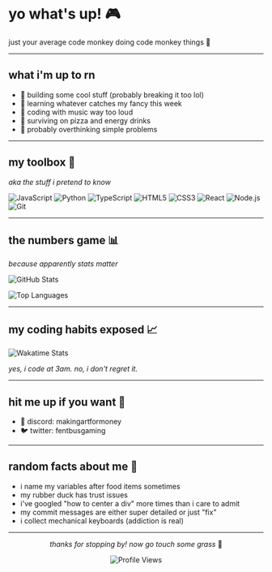 # yo what's up! 🎮

just your average code monkey doing code monkey things 🐒

---

## what i'm up to rn
- 🎯 building some cool stuff (probably breaking it too lol)
- 🧠 learning whatever catches my fancy this week
- 🎵 coding with music way too loud
- 🍕 surviving on pizza and energy drinks
- 💭 probably overthinking simple problems

---

## my toolbox 🧰
*aka the stuff i pretend to know*

![JavaScript](https://img.shields.io/badge/-JavaScript-F7DF1E?style=flat-square&logo=javascript&logoColor=black)
![Python](https://img.shields.io/badge/-Python-3776AB?style=flat-square&logo=python&logoColor=white)
![TypeScript](https://img.shields.io/badge/-TypeScript-3178C6?style=flat-square&logo=typescript&logoColor=white)
![HTML5](https://img.shields.io/badge/-HTML5-E34F26?style=flat-square&logo=html5&logoColor=white)
![CSS3](https://img.shields.io/badge/-CSS3-1572B6?style=flat-square&logo=css3&logoColor=white)
![React](https://img.shields.io/badge/-React-61DAFB?style=flat-square&logo=react&logoColor=black)
![Node.js](https://img.shields.io/badge/-Node.js-339933?style=flat-square&logo=node.js&logoColor=white)
![Git](https://img.shields.io/badge/-Git-F05032?style=flat-square&logo=git&logoColor=white)

---

## the numbers game 📊
*because apparently stats matter*

![GitHub Stats](https://github-readme-stats.vercel.app/api?username=fentbuscoding&show_icons=true&theme=tokyonight&hide_border=true&count_private=true)

![Top Languages](https://github-readme-stats.vercel.app/api/top-langs/?username=fentbuscoding&layout=compact&theme=tokyonight&hide_border=true)

---

## my coding habits exposed 📈

![Wakatime Stats](https://github-readme-stats.vercel.app/api/wakatime?username=schoolbusgaming&theme=tokyonight&hide_border=true)

*yes, i code at 3am. no, i don't regret it.*

---

## hit me up if you want 📱

- 💬 discord: makingartformoney
- 🐦 twitter: fentbusgaming

---

## random facts about me 🎲
- i name my variables after food items sometimes
- my rubber duck has trust issues
- i've googled "how to center a div" more times than i care to admit
- my commit messages are either super detailed or just "fix"
- i collect mechanical keyboards (addiction is real)

---

<div align="center">

*thanks for stopping by! now go touch some grass* 🌱

![Profile Views](https://komarev.com/ghpvc/?username=fentbuscoding&color=grey&style=flat-square)

</div>
